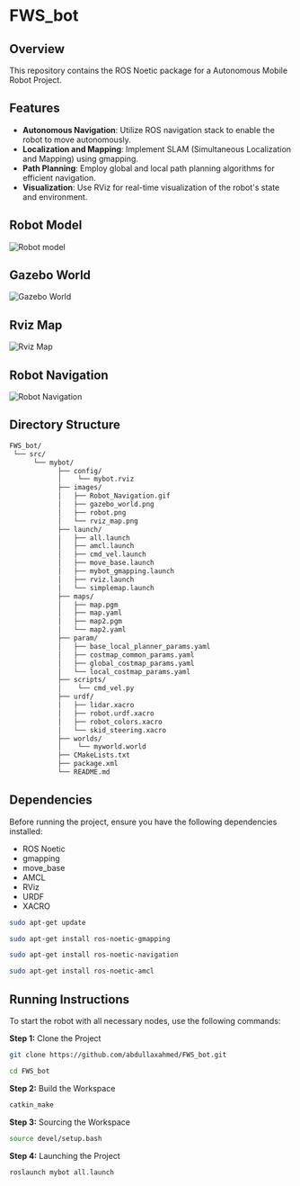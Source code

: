 # FWS_bot

## Overview
This repository contains the ROS Noetic package for a Autonomous Mobile Robot Project.


## Features
- **Autonomous Navigation**: Utilize ROS navigation stack to enable the robot to move autonomously.
- **Localization and Mapping**: Implement SLAM (Simultaneous Localization and Mapping) using gmapping.
- **Path Planning**: Employ global and local path planning algorithms for efficient navigation.
- **Visualization**: Use RViz for real-time visualization of the robot's state and environment.


## Robot Model
![Robot model](src/mybot//images/robot.png) 
## Gazebo World
![Gazebo World](src/mybot//images/gazebo_world.png)
## Rviz Map
![Rviz Map](src/mybot/images/rviz_map.png)
## Robot Navigation
![Robot Navigation](src/mybot/images/Robot_Navigation.gif)


## Directory Structure
```bash
FWS_bot/
 └── src/
      └── mybot/
            ├── config/
            │    └── mybot.rviz
            ├── images/
            │   ├── Robot_Navigation.gif
            │   ├── gazebo_world.png
            │   ├── robot.png
            │   └── rviz_map.png
            ├── launch/
            │   ├── all.launch
            │   ├── amcl.launch
            │   ├── cmd_vel.launch
            │   ├── move_base.launch
            │   ├── mybot_gmapping.launch
            │   ├── rviz.launch
            │   └── simplemap.launch
            ├── maps/
            │   ├── map.pgm
            │   ├── map.yaml
            │   ├── map2.pgm
            │   └── map2.yaml
            ├── param/
            │   ├── base_local_planner_params.yaml
            │   ├── costmap_common_params.yaml
            │   ├── global_costmap_params.yaml
            │   └── local_costmap_params.yaml
            ├── scripts/
            │    └── cmd_vel.py
            ├── urdf/
            │   ├── lidar.xacro
            │   ├── robot.urdf.xacro
            │   ├── robot_colors.xacro
            │   └── skid_steering.xacro
            ├── worlds/
            │    └── myworld.world
            ├── CMakeLists.txt
            ├── package.xml
            └── README.md
```

## Dependencies
Before running the project, ensure you have the following dependencies installed:
- ROS Noetic
- gmapping
- move_base
- AMCL 
- RViz
- URDF
- XACRO


```bash
sudo apt-get update

sudo apt-get install ros-noetic-gmapping

sudo apt-get install ros-noetic-navigation

sudo apt-get install ros-noetic-amcl
```

## Running Instructions
To start the robot with all necessary nodes, use the following commands:

**Step 1:** Clone the Project
```bash
git clone https://github.com/abdullaxahmed/FWS_bot.git

cd FWS_bot
```
**Step 2:** Build the Workspace
```bash
catkin_make
```
**Step 3:** Sourcing the Workspace
```bash
source devel/setup.bash
```
**Step 4:** Launching the Project

```bash
roslaunch mybot all.launch
```

